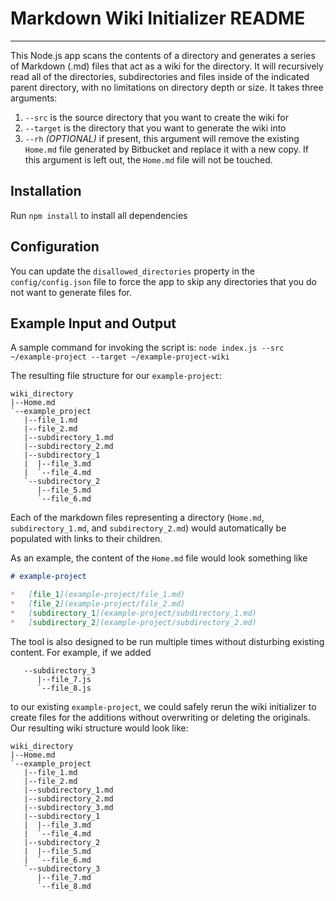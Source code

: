 # Markdown Wiki Initializer README
--------------------------------

This Node.js app scans the contents of a directory and generates a series of Markdown (.md) files that act as a wiki for the directory. It will recursively read all of the directories, subdirectories and files inside of the indicated parent directory, with no limitations on directory depth or size. It takes three arguments:

1.  `--src` is the source directory that you want to create the wiki for
2.  `--target` is the directory that you want to generate the wiki into
3.  `--rh` *(OPTIONAL)* if present, this argument will remove the existing `Home.md` file generated by Bitbucket and replace it with a new copy. If this argument is left out, the `Home.md` file will not be touched.

## Installation

Run `npm install` to install all dependencies

## Configuration

You can update the `disallowed_directories` property in the `config/config.json` file to force the app to skip any directories that you do not want to generate files for.

## Example Input and Output

A sample command for invoking the script is: `node index.js --src ~/example-project --target ~/example-project-wiki`

The resulting file structure for our `example-project`:

```
wiki_directory
|--Home.md
`--example_project
   |--file_1.md
   |--file_2.md
   |--subdirectory_1.md
   |--subdirectory_2.md
   |--subdirectory_1
   |  |--file_3.md
   |  `--file_4.md
   `--subdirectory_2
      |--file_5.md
      `--file_6.md
```

Each of the markdown files representing a directory (`Home.md`, `subdirectory_1.md`, and `subdirectory_2.md`) would automatically be populated with links to their children.

As an example, the content of the `Home.md` file would look something like

```markdown
# example-project

*   [file_1](example-project/file_1.md)
*   [file_2](example-project/file_2.md)
*   [subdirectory_1](example-project/subdirectory_1.md)
*   [subdirectory_2](example-project/subdirectory_2.md)
```

The tool is also designed to be run multiple times without disturbing existing content. For example, if we added

```
   --subdirectory_3
      |--file_7.js
      `--file_8.js
```

to our existing `example-project`, we could safely rerun the wiki initializer to create files for the additions without overwriting or deleting the originals. Our resulting wiki structure would look like:

```
wiki_directory
|--Home.md
`--example_project
   |--file_1.md
   |--file_2.md
   |--subdirectory_1.md
   |--subdirectory_2.md
   |--subdirectory_3.md
   |--subdirectory_1
   |  |--file_3.md
   |  `--file_4.md
   |--subdirectory_2
   |  |--file_5.md
   |  `--file_6.md
   `--subdirectory_3
      |--file_7.md
      `--file_8.md
```
